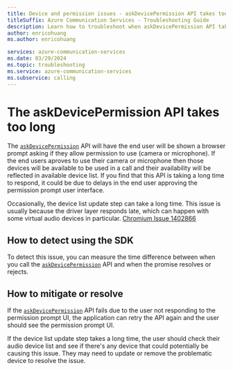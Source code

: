 ```yaml
---
title: Device and permission issues - askDevicePermission API takes too long
titleSuffix: Azure Communication Services - Troubleshooting Guide
description: Learn how to troubleshoot when askDevicePermission API takes too long.
author: enricohuang
ms.author: enricohuang

services: azure-communication-services
ms.date: 03/29/2024
ms.topic: troubleshooting
ms.service: azure-communication-services
ms.subservice: calling
---
```


# The askDevicePermission API takes too long
The [`askDevicePermission`](/javascript/api/%40azure/communication-react/calladapterdevicemanagement?view=azure-node-latest#@azure-communication-react-calladapterdevicemanagement-askdevicepermission) API will have the end user will be shown a browser prompt asking if they allow permission to use (camera or microphone).
If the end users aproves to use their camera or microphone then those devices will be available to be used in a call and their availability will be reflected in available device list.
If you find that this API is taking a long time to respond, it could be due to delays in the end user approving the permission prompt user interface.

Occasionally, the device list update step can take a long time.
This issue is usually because the driver layer responds late, which can happen with some virtual audio devices in particular. [Chromium Issue 1402866](https://bugs.chromium.org/p/chromium/issues/detail?id=1402866&no_tracker_redirect=1)

## How to detect using the SDK
To detect this issue, you can measure the time difference between when you call the [`askDevicePermission`](/javascript/api/%40azure/communication-react/calladapterdevicemanagement?view=azure-node-latest#@azure-communication-react-calladapterdevicemanagement-askdevicepermission) API and when the promise resolves or rejects.

## How to mitigate or resolve
If the [`askDevicePermission`](/javascript/api/%40azure/communication-react/calladapterdevicemanagement?view=azure-node-latest#@azure-communication-react-calladapterdevicemanagement-askdevicepermission) API fails due to the user not responding to the permission prompt UI,
the application can retry the API again and the user should see the permission prompt UI.

If the device list update step takes a long time, the user should check their audio device list and see if there's any device that could potentially be causing this issue.
They may need to update or remove the problematic device to resolve the issue.
